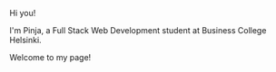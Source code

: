 Hi you!

I'm Pinja, a Full Stack Web Development student at Business College Helsinki.

Welcome to my page!
